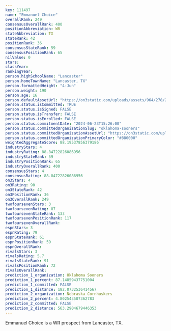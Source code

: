 ```yaml
---
key: 111497
name: "Emmanuel Choice"
overallRank: 249
consensusOverallRank: 400
positionAbbreviation: WR
stateAbbreviation: TX
stateRank: 42
positionRank: 36
consensusStateRank: 59
consensusPositionRank: 65
nilValue: 0
stars: 
classYear: 
rankingYear: 
person.highSchoolName: "Lancaster"
person.homeTownName: "Lancaster, TX"
person.formattedHeight: "4-Jun"
person.weight: 190
person.age: 16
person.defaultAssetUrl: "https://on3static.com/uploads/assets/964/278/278964.jpeg"
person.status.isCommitted: TRUE
person.status.isSigned: FALSE
person.status.isTransfer: FALSE
person.status.isEnrolled: FALSE
person.status.commitmentDate: "2024-06-23T15:26:00"
person.status.committedOrganizationSlug: "oklahoma-sooners"
person.status.committedOrganizationAssetUrl: "https://on3static.com/uploads/assets/126/208/208126.svg"
person.status.committedOrganizationPrimaryColor: "#880000"
weightedAggregateScore: 88.19537856379186
industryStars: 4
industryRating: 88.84722826086956
industryStateRank: 59
industryPositionRank: 65
industryOverallRank: 400
consensusStars: 4
consensusRating: 88.84722826086956
on3Stars: 4
on3Rating: 90
on3StateRank: 42
on3PositionRank: 36
on3OverallRank: 249
twofoursevenStars: 3
twofoursevenRating: 87
twofoursevenStateRank: 133
twofoursevenPositionRank: 117
twofoursevenOverallRank: 
espnStars: 3
espnRating: 79
espnStateRank: 61
espnPositionRank: 59
espnOverallRank: 
rivalsStars: 3
rivalsRating: 5.7
rivalsStateRank: 91
rivalsPositionRank: 72
rivalsOverallRank: 
prediction_1_organization: Oklahoma Sooners
prediction_1_percent: 87.14859437751004
prediction_1_committed: FALSE
prediction_1_distance: 182.0732536414567
prediction_2_organization: Nebraska Cornhuskers
prediction_2_percent: 4.802543507362783
prediction_2_committed: FALSE
prediction_2_distance: 563.2904679446353
---
```

Emmanuel Choice is a WR prospect from Lancaster, TX.